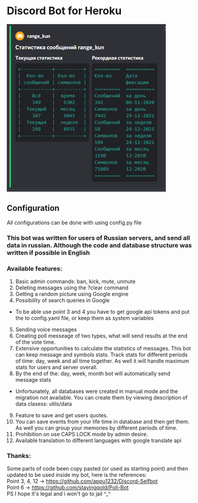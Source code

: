 # Discord Bot for Heroku
![message_stats](Screenshot_1.png)
## Configuration
All configurations can be done with using config.py file
### This bot was written for users of Russian servers, and send all data in russian. Although the code and database structure was written if possible in English 

### Available  features:
1. Basic admin commands: ban, kick, mute, unmute
2. Deleting messages using the ?clear command 
3. Getting a random picture using Google engine 
4. Possibility of search queries in Google 
* To be able use point 3 and 4 you have to get google api tokens and put the to config.yaml file, or keep them as system variables 
5. Sending voice messages
6. Creating poll messeage of two types, what will send results at the end of the vote time.
7. Extensive opportunities to calculate the statistics of messages. This bot can keep message and symbols stats. 
Track stats for different periods of time: day, week and all time together. As well it will handle maximum stats for users and server overall.
8. By the end of the: day, week, month bot will automatically send message stats
* Unfortunately, all databases were created in manual mode and the migration not available. You can create them by viewing description of data clasess: utils/data
9. Feature to save and get users quotes.
10. You can save events from your life time in database and then get them. As well you can group your memories by different periods of time.
11. Prohibition on use CAPS LOCK mode by admin desire.
12. Available translation to different languages with google translate api

### Thanks:
Some parts of code been copy pasted (or used as starting point) and then updated to be used inside my bot, here is the references: <br />
Point 3, 4, 12 -> https://github.com/appu1232/Discord-Selfbot<br />
Point 6 -> https://github.com/stayingqold/Poll-Bot<br />
PS I hope it's legal and i won't go to jail ^_^

